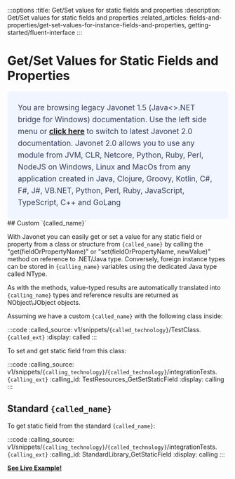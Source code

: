 :::options
:title: Get/Set values for static fields and properties
:description: Get/Set values for static fields and properties
:related_articles: fields-and-properties/get-set-values-for-instance-fields-and-properties, getting-started/fluent-interface
:::

# Get/Set Values for Static Fields and Properties
<div style="padding: 24px; background: #F0F5FF; border-radius: 8px; flex-direction: column; justify-content: flex-start; align-items: flex-start; gap: 10px; display: flex">
  <div style="justify-content: flex-start; align-items: center; gap: 24px; display: inline-flex">
    <div style="color: #353D5A; font-size: 17px; font-weight: 400; line-height: 27px; letter-spacing: 0.03px; word-wrap: break-word">
You are browsing legacy Javonet 1.5 (Java<>.NET bridge for Windows) documentation. Use the left side menu or <a style="font-weight: bold; text-decoration: underline;" href="/guides/v2/`{calling_technology}`/`{called_technology}`/fields-and-properties/getting-and-setting-values-for-static-fields-and-properties">click here</a> to switch to latest Javonet 2.0 documentation. Javonet 2.0 allows you to use any module from
JVM, CLR, Netcore, Python, Ruby, Perl, NodeJS on Windows, Linux and MacOs
from any application created in Java, Clojure, Groovy, Kotlin, C#, F#, J#, VB.NET, Python, Perl, Ruby, JavaScript, TypeScript, C++ and GoLang
    </div>
  </div>
</div>
## Custom `{called_name}`

With Javonet you can easily get or set a value for any static field or property from a class or structure from `{called_name}` by calling the "get(fieldOrPropertyName)" or "set(fieldOrPropertyName, newValue)" method on reference to .NET/Java type. Conversely, foreign instance types can be stored in `{calling_name}` variables using the dedicated Java type called NType.  
  
As with the methods, value-typed results are automatically translated into `{calling_name}` types and reference results are returned as NObject\JObject objects.  
  
Assuming we have a custom `{called_name}` with the following class inside:  

:::code 
:called_source: v1/snippets/`{called_technology}`/TestClass.`{called_ext}`
:display: called
:::

To set and get static field from this class:  

:::code 
:calling_source: v1/snippets/`{calling_technology}`/`{called_technology}`/integrationTests.`{calling_ext}`
:calling_id: TestResources_GetSetStaticField
:display: calling
:::

## Standard `{called_name}`
  
To get static field from the standard `{called_name}`:
  
:::code 
:calling_source: v1/snippets/`{calling_technology}`/`{called_technology}`/integrationTests.`{calling_ext}`
:calling_id: StandardLibrary_GetStaticField
:display: calling
:::

  
[**See Live Example!**](http://lab.javonet.com/e/2)